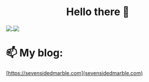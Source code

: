 <h1 align="center">
Hello there 👋
</h1>

<a href="https://github.com/sevensidedmarble/github-readme-stats">
  <img align="center" src="https://github-readme-stats.vercel.app/api?username=sevensidedmarble&show_icons=true&theme=darcula"/>
</a>


<a href="https://github.com/sevensidedmarble/github-readme-stats">
  <img align="center" src="https://github-readme-stats.vercel.app/top-langs?username=sevensidedmarble&theme=darcula"/>
</a>

# 📫 My blog:
[https://sevensidedmarble.com](sevensidedmarble.com)
